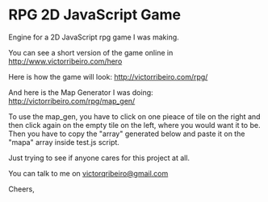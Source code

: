 # RPG 2D JavaScript Game
Engine for a 2D JavaScript rpg game I was making.

You can see a short version of the game online in http://www.victorribeiro.com/hero

Here is how the game will look: http://victorribeiro.com/rpg/

And here is the Map Generator I was doing: http://victorribeiro.com/rpg/map_gen/ 

To use the map_gen, you have to click on one pieace of tile on the right and then click again on the empty tile on the left, where you would want it to be. Then you have to copy the "array" generated below and paste it on the "mapa" array inside test.js script.

Just trying to see if anyone cares for this project at all.

You can talk to me on victorqribeiro@gmail.com

Cheers,
